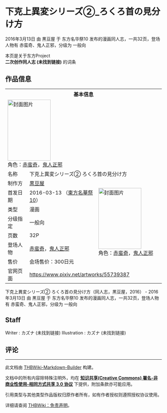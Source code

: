# 下克上異変シリーズ②_ろくろ首の見分け方

<!-- source html: G:\repos\THBWiki-Markdown-Builder\THBWikiMarkdown\Temp\main\9\9d\ns0%3A%E4%B8%8B%E5%85%8B%E4%B8%8A%E7%95%B0%E5%A4%89%E3%82%B7%E3%83%AA%E3%83%BC%E3%82%BA%E2%91%A1_%E3%82%8D%E3%81%8F%E3%82%8D%E9%A6%96%E3%81%AE%E8%A6%8B%E5%88%86%E3%81%91%E6%96%B9.html -->

2016年3月13日 由 黒豆屋 于 东方名华祭10 发布的漫画同人志，一共32页，登场人物有 赤蛮奇、鬼人正邪，分级为 一般向

本页是关于东方Project  
 **二次创作同人志 (未找到链接)** 的词条
## 作品信息

<table><tbody><tr><th colspan="3">基本信息</th></tr><tr><td class="cover-artwork-mobile" colspan="2"><a href="./文件-下克上異変シリーズ②_ろくろ首の見分け方封面.jpg.md" class="image" title="封面图片"><img alt="封面图片" src="https://upload.thwiki.cc/thumb/3/35/%E4%B8%8B%E5%85%8B%E4%B8%8A%E7%95%B0%E5%A4%89%E3%82%B7%E3%83%AA%E3%83%BC%E3%82%BA%E2%91%A1_%E3%82%8D%E3%81%8F%E3%82%8D%E9%A6%96%E3%81%AE%E8%A6%8B%E5%88%86%E3%81%91%E6%96%B9%E5%B0%81%E9%9D%A2.jpg/138px-%E4%B8%8B%E5%85%8B%E4%B8%8A%E7%95%B0%E5%A4%89%E3%82%B7%E3%83%AA%E3%83%BC%E3%82%BA%E2%91%A1_%E3%82%8D%E3%81%8F%E3%82%8D%E9%A6%96%E3%81%AE%E8%A6%8B%E5%88%86%E3%81%91%E6%96%B9%E5%B0%81%E9%9D%A2.jpg" decoding="async" loading="lazy" width="138" height="196" srcset="https://upload.thwiki.cc/thumb/3/35/%E4%B8%8B%E5%85%8B%E4%B8%8A%E7%95%B0%E5%A4%89%E3%82%B7%E3%83%AA%E3%83%BC%E3%82%BA%E2%91%A1_%E3%82%8D%E3%81%8F%E3%82%8D%E9%A6%96%E3%81%AE%E8%A6%8B%E5%88%86%E3%81%91%E6%96%B9%E5%B0%81%E9%9D%A2.jpg/207px-%E4%B8%8B%E5%85%8B%E4%B8%8A%E7%95%B0%E5%A4%89%E3%82%B7%E3%83%AA%E3%83%BC%E3%82%BA%E2%91%A1_%E3%82%8D%E3%81%8F%E3%82%8D%E9%A6%96%E3%81%AE%E8%A6%8B%E5%88%86%E3%81%91%E6%96%B9%E5%B0%81%E9%9D%A2.jpg 1.5x, https://upload.thwiki.cc/thumb/3/35/%E4%B8%8B%E5%85%8B%E4%B8%8A%E7%95%B0%E5%A4%89%E3%82%B7%E3%83%AA%E3%83%BC%E3%82%BA%E2%91%A1_%E3%82%8D%E3%81%8F%E3%82%8D%E9%A6%96%E3%81%AE%E8%A6%8B%E5%88%86%E3%81%91%E6%96%B9%E5%B0%81%E9%9D%A2.jpg/276px-%E4%B8%8B%E5%85%8B%E4%B8%8A%E7%95%B0%E5%A4%89%E3%82%B7%E3%83%AA%E3%83%BC%E3%82%BA%E2%91%A1_%E3%82%8D%E3%81%8F%E3%82%8D%E9%A6%96%E3%81%AE%E8%A6%8B%E5%88%86%E3%81%91%E6%96%B9%E5%B0%81%E9%9D%A2.jpg 2x" data-file-width="874" data-file-height="1240"></a><div class="cover-char">角色：<a href="./赤蛮奇.md" title="赤蛮奇">赤蛮奇</a>，<a href="./鬼人正邪.md" title="鬼人正邪">鬼人正邪</a></div></td>
</tr><tr><td class="label">名称</td><td colspan="2"> 下克上異変シリーズ② ろくろ首の見分け方 </td></tr><tr><td class="label">制作方</td><td><a href="./黒豆屋.md" title="黒豆屋">黒豆屋</a></td><td class="cover-artwork" rowspan="7" style="min-width:196px;"><a href="./文件-下克上異変シリーズ②_ろくろ首の見分け方封面.jpg.md" class="image" title="封面图片"><img alt="封面图片" src="https://upload.thwiki.cc/thumb/3/35/%E4%B8%8B%E5%85%8B%E4%B8%8A%E7%95%B0%E5%A4%89%E3%82%B7%E3%83%AA%E3%83%BC%E3%82%BA%E2%91%A1_%E3%82%8D%E3%81%8F%E3%82%8D%E9%A6%96%E3%81%AE%E8%A6%8B%E5%88%86%E3%81%91%E6%96%B9%E5%B0%81%E9%9D%A2.jpg/138px-%E4%B8%8B%E5%85%8B%E4%B8%8A%E7%95%B0%E5%A4%89%E3%82%B7%E3%83%AA%E3%83%BC%E3%82%BA%E2%91%A1_%E3%82%8D%E3%81%8F%E3%82%8D%E9%A6%96%E3%81%AE%E8%A6%8B%E5%88%86%E3%81%91%E6%96%B9%E5%B0%81%E9%9D%A2.jpg" decoding="async" loading="lazy" width="138" height="196" srcset="https://upload.thwiki.cc/thumb/3/35/%E4%B8%8B%E5%85%8B%E4%B8%8A%E7%95%B0%E5%A4%89%E3%82%B7%E3%83%AA%E3%83%BC%E3%82%BA%E2%91%A1_%E3%82%8D%E3%81%8F%E3%82%8D%E9%A6%96%E3%81%AE%E8%A6%8B%E5%88%86%E3%81%91%E6%96%B9%E5%B0%81%E9%9D%A2.jpg/207px-%E4%B8%8B%E5%85%8B%E4%B8%8A%E7%95%B0%E5%A4%89%E3%82%B7%E3%83%AA%E3%83%BC%E3%82%BA%E2%91%A1_%E3%82%8D%E3%81%8F%E3%82%8D%E9%A6%96%E3%81%AE%E8%A6%8B%E5%88%86%E3%81%91%E6%96%B9%E5%B0%81%E9%9D%A2.jpg 1.5x, https://upload.thwiki.cc/thumb/3/35/%E4%B8%8B%E5%85%8B%E4%B8%8A%E7%95%B0%E5%A4%89%E3%82%B7%E3%83%AA%E3%83%BC%E3%82%BA%E2%91%A1_%E3%82%8D%E3%81%8F%E3%82%8D%E9%A6%96%E3%81%AE%E8%A6%8B%E5%88%86%E3%81%91%E6%96%B9%E5%B0%81%E9%9D%A2.jpg/276px-%E4%B8%8B%E5%85%8B%E4%B8%8A%E7%95%B0%E5%A4%89%E3%82%B7%E3%83%AA%E3%83%BC%E3%82%BA%E2%91%A1_%E3%82%8D%E3%81%8F%E3%82%8D%E9%A6%96%E3%81%AE%E8%A6%8B%E5%88%86%E3%81%91%E6%96%B9%E5%B0%81%E9%9D%A2.jpg 2x" data-file-width="874" data-file-height="1240"></a><div class="cover-char">角色：<a href="./赤蛮奇.md" title="赤蛮奇">赤蛮奇</a>，<a href="./鬼人正邪.md" title="鬼人正邪">鬼人正邪</a></div></td>
</tr><tr><td class="label">首发日期</td><td>2016-03-13&#160;（<a href="/展会作品列表?e=%E4%B8%9C%E6%96%B9%E5%90%8D%E5%8D%8E%E7%A5%AD%2310">東方名華祭10</a>）</td></tr><tr><td class="label">类型</td><td>漫画</td></tr><tr><td class="label">分级指定</td><td>一般向</td></tr><tr><td class="label">页数</td><td>32P</td></tr><tr><td class="label">登场人物</td><td><a href="./赤蛮奇.md" title="赤蛮奇">赤蛮奇</a>，<a href="./鬼人正邪.md" title="鬼人正邪">鬼人正邪</a></td></tr><tr><td class="label">售价</td><td>会场售价：300日元</td></tr>
<tr><td class="label">官网页面</td><td colspan="2"><a rel="nofollow" class="external free" href="https://www.pixiv.net/artworks/55739387">https://www.pixiv.net/artworks/55739387</a></td></tr></tbody></table>

下克上異変シリーズ② ろくろ首の見分け方（同人志，黒豆屋，2016） - 2016年3月13日 由 黒豆屋 于 东方名华祭10 发布的漫画同人志，一共32页，登场人物有 赤蛮奇、鬼人正邪，分级为 一般向
## Staff
Writer
: カズナ (未找到链接)
Illustration
: カズナ (未找到链接)

## 评论




---

此文档由 [THBWiki-Markdown-Builder](https://github.com/Delsin-Yu/THBWiki-Markdown-Builder) 构建。

文档中的所有内容除特殊注明外，均在 [**知识共享(Creative Commons) 署名-非商业性使用-相同方式共享 3.0 协议**](https://creativecommons.org/licenses/by-sa/3.0/deed.zh-hans) 下提供，附加条款亦可能应用。

引用类型与其他类型作品版权归原作者所有，如有作者授权则遵照授权协议使用。

详细请查阅 [THBWiki：免责声明](https://thbwiki.cc/THBWiki:%E5%85%8D%E8%B4%A3%E5%A3%B0%E6%98%8E)。


